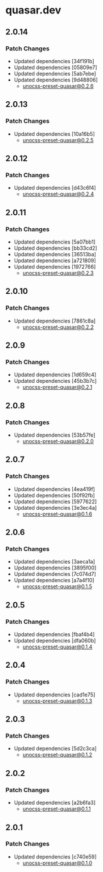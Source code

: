 # quasar.dev

## 2.0.14

### Patch Changes

- Updated dependencies [34f191b]
- Updated dependencies [05809e7]
- Updated dependencies [5ab7ebe]
- Updated dependencies [9d48806]
  - unocss-preset-quasar@0.2.6

## 2.0.13

### Patch Changes

- Updated dependencies [10a16b5]
  - unocss-preset-quasar@0.2.5

## 2.0.12

### Patch Changes

- Updated dependencies [d43c6f4]
  - unocss-preset-quasar@0.2.4

## 2.0.11

### Patch Changes

- Updated dependencies [5a07bb1]
- Updated dependencies [bb33cd2]
- Updated dependencies [36513ba]
- Updated dependencies [a721809]
- Updated dependencies [1972766]
  - unocss-preset-quasar@0.2.3

## 2.0.10

### Patch Changes

- Updated dependencies [7861c8a]
  - unocss-preset-quasar@0.2.2

## 2.0.9

### Patch Changes

- Updated dependencies [1d659c4]
- Updated dependencies [45b3b7c]
  - unocss-preset-quasar@0.2.1

## 2.0.8

### Patch Changes

- Updated dependencies [53b57fe]
  - unocss-preset-quasar@0.2.0

## 2.0.7

### Patch Changes

- Updated dependencies [4ea419f]
- Updated dependencies [50f92fb]
- Updated dependencies [5977622]
- Updated dependencies [3e3ec4a]
  - unocss-preset-quasar@0.1.6

## 2.0.6

### Patch Changes

- Updated dependencies [3aeca1a]
- Updated dependencies [3895f00]
- Updated dependencies [7c074d7]
- Updated dependencies [a7a4f10]
  - unocss-preset-quasar@0.1.5

## 2.0.5

### Patch Changes

- Updated dependencies [fbaf4b4]
- Updated dependencies [dfa060b]
  - unocss-preset-quasar@0.1.4

## 2.0.4

### Patch Changes

- Updated dependencies [cad1e75]
  - unocss-preset-quasar@0.1.3

## 2.0.3

### Patch Changes

- Updated dependencies [5d2c3ca]
  - unocss-preset-quasar@0.1.2

## 2.0.2

### Patch Changes

- Updated dependencies [a2b6fa3]
  - unocss-preset-quasar@0.1.1

## 2.0.1

### Patch Changes

- Updated dependencies [c740e59]
  - unocss-preset-quasar@0.1.0
